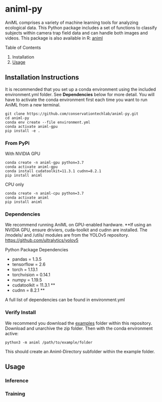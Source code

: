 # animl-py
AniML comprises a variety of machine learning tools for analyzing ecological data. This Python package includes a set of functions to classify subjects within camera trap field data and can handle both images and videos. 
This package is also available in R: [animl](https://github.com/conservationtechlab/animl)

Table of Contents
1. Installation
2. [Usage](#usage)

## Installation Instructions

It is recommended that you set up a conda environment using the included environment.yml folder.
See **Dependencies** below for more detail. You will have to activate the conda environment first each
time you want to run AniML from a new terminal.

```
git clone https://github.com/conservationtechlab/animl-py.git
cd animl-py
conda env create --file environment.yml
conda activate animl-gpu
pip install -e .
```

### From PyPi
With NVIDIA GPU
```
conda create -n animl-gpu python=3.7
conda activate animl-gpu
conda install cudatoolkit=11.3.1 cudnn=8.2.1
pip install animl
```
CPU only
```
conda create -n animl-cpu python=3.7
conda activate animl
pip install animl
```

### Dependencies
We recommend running AniML on GPU-enabled hardware. **If using an NVIDIA GPU, ensure driviers, cuda-toolkit and cudnn are installed.
The /models/ and /utils/ modules are from the YOLOv5 repository.  https://github.com/ultralytics/yolov5

Python Package Dependencies
- pandas = 1.3.5
- tensorflow = 2.6
- torch = 1.13.1
- torchvision = 0.14.1
- numpy = 1.19.5
- cudatoolkit = 11.3.1 **
- cudnn = 8.2.1 **

A full list of dependencies can be found in environment.yml

### Verify Install 
We recommend you download the [examples](https://github.com/conservationtechlab/animl-py/blob/main/examples/Southwest.zip) folder within this repository.
Download and unarchive the zip folder. Then with the conda environment active:
```
python3 -m animl /path/to/example/folder
```
This should create an Animl-Directory subfolder within
the example folder.

## Usage

### Inference



### Training
